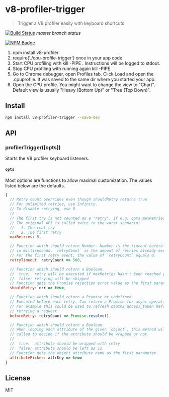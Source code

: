 # v8-profiler-trigger

> Trigger a V8 profiler easily with keyboard shortcuts

[![Build Status](https://travis-ci.org/kimmobrunfeldt/v8-profiler-trigger.svg?branch=master)](https://travis-ci.org/kimmobrunfeldt/v8-profiler-trigger) *master branch status*

[![NPM Badge](https://nodei.co/npm/v8-profiler-trigger.png?downloads=true)](https://www.npmjs.com/package/v8-profiler-trigger)


1. npm install v8-profiler
2. require('./cpu-profile-trigger') once in your app code
3. Start CPU profiling with kill -PIPE <pid>. Instructions will be logged to stdout.
4. Stop CPU profiling with running again kill -PIPE <pid>
5. Go to Chrome debugger, open Profiles tab. Click Load and
   open the <timestamp>.cpuprofile. It was saved to the same dir
   where you started your app.
6. Open the CPU profile. You might want to change the view to "Chart".
   Default view is usually "Heavy (Bottom Up)" or "Tree (Top Down)".

## Install

```bash
npm install v8-profiler-trigger --save-dev
```

## API

### profilerTrigger([opts])

Starts the V8 profiler keyboard listeners.


#### `opts`

Most options are functions to allow maximal customization. The values
listed below are the defaults.

```js
{
  // Retry count overrides even though shouldRetry returns true
  // For unlimited retries, use Infinity.
  // To disable retrying, use 0.
  //
  // The first try is not counted as a "retry". If e.g. opts.maxRetries = 1,
  // The original API is called twice in the worst scenario:
  //   1. The real try
  //   2. The first retry
  maxRetries: 5,

  // Function which should return Number. Number is the timeout before retrying
  // in milliseconds. `retryCount` is the amount of retries already executed.
  // For the first retry event, the value of `retryCount` equals 0.
  retryTimeout: retryCount => 500,

  // Function which should return a Boolean.
  //  true:  retry will be executed if maxRetries hasn't been reached yet
  //  false: retrying will be skipped
  // Function gets the Promise rejection error value as the first parameter.
  shouldRetry: err => true,

  // Function which should return a Promise or undefined.
  // Executed before each retry. Can return a Promise for async operations.
  // For example this could be used to refresh oauth2 access_token before
  // retrying a request.
  beforeRetry: retryCount => Promise.resolve(),

  // Function which should return a Boolean.
  // When looping each attribute of the given `object`, this method will be
  // called to decide if the attribute should be wrapped or not.
  //
  //  true:  attribute should be wrapped with retry
  //  false: attribute should be left as is
  // Function gets the object attribute name as the first parameter.
  attributePicker: attrKey => true
}
```



## License

MIT

